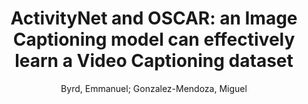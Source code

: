 ---
paperId: 51
author: Byrd, Emmanuel; Gonzalez-Mendoza, Miguel
title: "ActivityNet and OSCAR: an Image Captioning model can effectively learn a Video Captioning dataset"
pdf: 51_CameraReady_51.pdf
poster: 51_poster_51.png
type: Poster
topic: Vision + Language
category: Extended Abstract
link: --
conference: cvpr
year: 2021
tags: cvpr-2021-ea
---